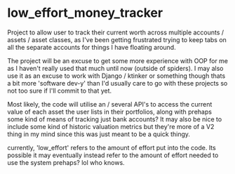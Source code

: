 # low_effort_money_tracker

Project to allow user to track their current worth across multiple accounts / assets / asset classes, as I've been getting frustrated trying to keep tabs on all the separate accounts for things I have floating around.

The project will be an excuse to get some more experience with OOP for me as I haven't really used that much until now (outside of spiders). I may also use it as an excuse to work with Django / ktinker or something though thats a bit more 'software dev-y' than I'd usually care to go with these projects so not too sure if I'll commit to that yet.

Most likely, the code will utilise an / several API's to access the current value of each asset the user lists in their portfolios, along with prehaps some kind of means of tracking just bank accounts? It may also be nice to include some kind of historic valuation metrics but they're more of a V2 thing in my mind since this was just meant to be a quick thingy.

currently, 'low_effort' refers to the amount of effort put into the code. Its possible it may eventually instead refer to the amount of effort needed to use the system prehaps? lol who knows.
